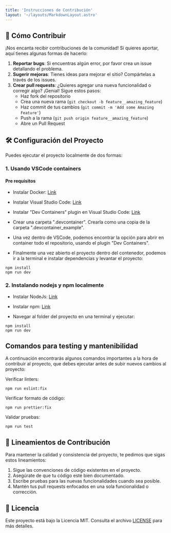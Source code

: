 ```yaml
---
title: 'Instrucciones de Contribución'
layout: '~/layouts/MarkdownLayout.astro'
---
```


## 🤝 Cómo Contribuir

¡Nos encanta recibir contribuciones de la comunidad! Si quieres aportar, aquí tienes algunas formas de hacerlo:

1. **Reportar bugs**: Si encuentras algún error, por favor crea un issue detallando el problema.
2. **Sugerir mejoras**: Tienes ideas para mejorar el sitio? Compártelas a través de los issues.
3. **Crear pull requests**: ¿Quieres agregar una nueva funcionalidad o corregir algo? ¡Genial! Sigue estos pasos:
   - Haz fork del repositorio
   - Crea una nueva rama (`git checkout -b feature__amazing_feature`)
   - Haz commit de tus cambios (`git commit -m 'Add some Amazing Feature'`)
   - Push a la rama (`git push origin feature__amazing_feature`)
   - Abre un Pull Request

## 🛠 Configuración del Proyecto

Puedes ejecutar el proyecto localmente de dos formas:

### 1. Usando VSCode containers

#### Pre requisitos

- Instalar Docker: [Link](https://docs.docker.com/engine/install/)
- Instalar Visual Studio Code: [Link](https://code.visualstudio.com/download)
- Instalar "Dev Containers" plugin en Visual Studio Code: [Link](https://marketplace.visualstudio.com/items?itemName=ms-vscode-remote.remote-containers)
- Crear una carpeta ".devcontainer". Crearla como una copia de la carpeta ".devcontainer_example".
- Una vez dentro de VSCode, podemos encontrar la opción para abrir en container todo el repositorio, usando el plugin "Dev Containers".

- Finalmente una vez abierto el proyecto dentro del contenedor, podemos ir a la terminal e instalar dependencias y levantar el proyecto:

```
npm install
npm run dev
```

### 2. Instalando nodejs y npm localmente

- Instalar NodeJs: [Link](https://nodejs.org)
- Instalar npm: [Link](https://docs.npmjs.com/downloading-and-installing-node-js-and-npm)

- Navegar al folder del proyecto en una terminal y ejecutar:

```
npm install
npm run dev
```

## Comandos para testing y mantenibilidad

A continuación encontrarás algunos comandos importantes a la hora de contribuir al proyecto, que debes ejecutar antes de subir nuevos cambios al proyecto:

Verificar linters:

```
npm run eslint:fix
```

Verificar formato de código:

```
npm run prettier:fix
```

Validar pruebas:

```
npm run test
```

## 📜 Lineamientos de Contribución

Para mantener la calidad y consistencia del proyecto, te pedimos que sigas estos lineamientos:

1. Sigue las convenciones de código existentes en el proyecto.
2. Asegúrate de que tu código esté bien documentado.
3. Escribe pruebas para las nuevas funcionalidades cuando sea posible.
4. Mantén tus pull requests enfocados en una sola funcionalidad o corrección.

## 📝 Licencia

Este proyecto está bajo la Licencia MIT. Consulta el archivo [LICENSE](LICENSE) para más detalles.
